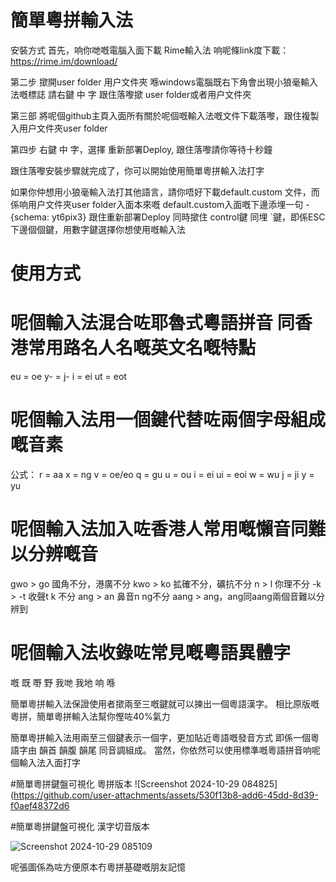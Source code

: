 # 簡單粵拼輸入法
安裝方式
首先，响你哋嘅電腦入面下載 Rime輸入法
响呢條link度下載：https://rime.im/download/

第二步 撳開user folder 用户文件夾
喺windows電腦既右下角會出現小狼毫輸入法嘅標誌
請右鍵 中 字
跟住落嚟撳 user folder或者用户文件夾

第三部 將呢個github主頁入面所有關於呢個嘅輸入法嘅文件下載落嚟，跟住複製入用户文件夾user folder

第四步 右鍵 中 字，選擇 重新部署Deploy, 跟住落嚟請你等待十秒鐘

跟住落嚟安裝步驟就完成了，你可以開始使用簡單粵拼輸入法打字

如果你仲想用小狼毫輸入法打其他語言，請你唔好下載default.custom 文件，而係响用户文件夾user folder入面本來嘅 default.custom入面嘅下邊添埋一句
    - {schema: yt6pix3}
跟住重新部署Deploy 
同時撳住 control鍵 同埋 `鍵，即係ESC下邊個個鍵，用數字鍵選擇你想使用嘅輸入法

# 使用方式

# 呢個輸入法混合咗耶魯式粵語拼音 同香港常用路名人名嘅英文名嘅特點
eu = oe
y- = j-
i = ei
ut = eot


# 呢個輸入法用一個鍵代替咗兩個字母組成嘅音素
公式：
r = aa
x = ng
v = oe/eo
q = gu
u = ou
i = ei
ui = eoi
w = wu
j = ji
y = yu

# 呢個輸入法加入咗香港人常用嘅懶音同難以分辨嘅音
gwo > go 國角不分，港廣不分
kwo > ko 拡確不分，礦抗不分
n > l 你理不分
-k > -t 收聲t k 不分
ang > an 鼻音n ng不分
aang > ang，ang同aang兩個音難以分辨到


# 呢個輸入法收錄咗常見嘅粵語異體字
嘅 既
嘢 野
我哋 我地
响 喺


簡單粵拼輸入法保證使用者撳兩至三嘅鍵就可以揀出一個粵語漢字。
相比原版嘅粵拼，簡單粵拼輸入法幫你慳咗40%氣力

簡單粵拼輸入法用兩至三個鍵表示一個字，更加貼近粵語嘅發音方式
即係一個粵語字由 韻首 韻腹 韻尾 同音調組成。
當然，你依然可以使用標準嘅粵語拼音响呢個輸入法入面打字

#簡單粵拼鍵盤可視化 粵拼版本
![Screenshot 2024-10-29 084825](https://github.com/user-attachments/assets/530f13b8-add6-45dd-8d39-f0aef48372d6

#簡單粵拼鍵盤可視化 漢字切音版本 

![Screenshot 2024-10-29 085109](https://github.com/user-attachments/assets/97624878-b03e-4aef-91c9-2c274af93785)


呢張圖係為咗方便原本冇粵拼基礎嘅朋友記憶



